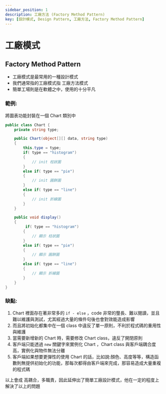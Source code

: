 ```yaml
---
sidebar_position: 1
description: 工廠方法 (Factory Method Pattern) 
key: [設計模式, Design Pattern, 工廠方法, Factory Method Pattern]
---
```


# 工廠模式
## Factory Method Pattern
- 工廠模式是最常用的一種設計模式
- 我們通常指的工廠模式指 工廠方法模式
- 簡單工場則是在軟體之中，使用的十分平凡

### 範例: 
將圖表功能封裝在一個 Chart 類別中

```csharp
public class Chart {
    private string type;

    public Chart(object[][] data, string type)
    {
        this.type = type;
        if( type == "histogram")
        {
            // init 柱狀圖
        }
        else if( type == "pie")
        {
            // init 圓餅圖
        }
        else if( type == "line")
        {
            // init 折線圖
        }
    }

    public void display()
    {
         if( type == "histogram")
        {
            // 顯示 柱狀圖
        }
        else if( type == "pie")
        {
            // 顯示 圓餅圖
        }
        else if( type == "line")
        {
            // 顯示 折線圖
        }
    }
}
```

### 缺點:

1. Chart 裡面存在著非常多的 `if - else` ，code 非常的壟長、難以閱讀，並且難以維護與測試，尤其經過大量的條件句後也會對效能造成影響
2. 而且將初始化都集中在一個 class 中違反了單一原則，不利於程式碼的重用性與維護
3. 當需要新增新的 Chart 時，需要修改 Chart class，違反了開閉原則
4. 客戶端只能透過 `new` 關鍵字來實例化 Chart ，Chart class 與客戶端耦合度高，實例化與物件無法分離
5. 客戶端如果想要更彈性的使用 Chart 的話，比如說:顏色、高度等等，構造函數則無提供初始化的功能，那每次都得由客戶端來完成，那容易造成大量重複的程式碼

以上會成 高耦合，多職責，因此延伸出了簡單工廠設計模式，他在一定的程度上解決了以上的問題
